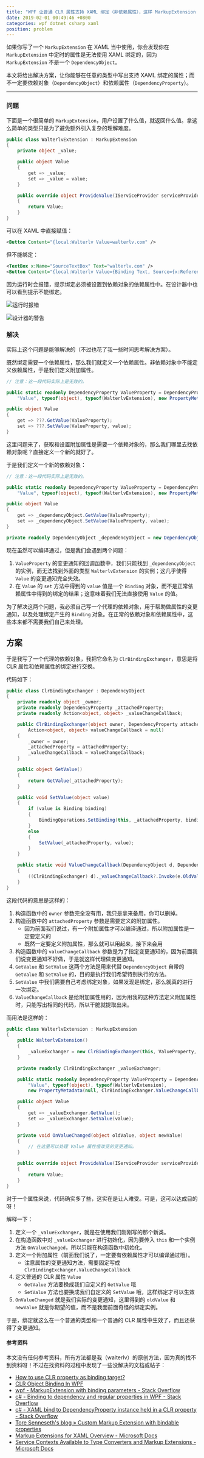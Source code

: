 ```yaml
---
title: "WPF 让普通 CLR 属性支持 XAML 绑定（非依赖属性），这样 MarkupExtension 中定义的属性也能使用绑定了"
date: 2019-02-01 00:49:46 +0800
categories: wpf dotnet csharp xaml
position: problem
---
```


如果你写了一个 `MarkupExtension` 在 XAML 当中使用，你会发现你在 `MarkupExtension` 中定时的属性是无法使用 XAML 绑定的，因为 `MarkupExtension` 不是一个 `DependencyObject`。

本文将给出解决方案，让你能够在任意的类型中写出支持 XAML 绑定的属性；而不一定要依赖对象（`DependencyObject`）和依赖属性（`DependencyProperty`）。

---

<div id="toc"></div>

### 问题

下面是一个很简单的 `MarkupExtension`，用户设置了什么值，就返回什么值。拿这么简单的类型只是为了避免额外引入复杂的理解难度。

```csharp
public class WalterlvExtension : MarkupExtension
{
    private object _value;

    public object Value
    {
        get => _value;
        set => _value = value;
    }

    public override object ProvideValue(IServiceProvider serviceProvider)
    {
        return Value;
    }
}
```

可以在 XAML 中直接赋值：

```xml
<Button Content="{local:Walterlv Value=walterlv.com" />
```

但不能绑定：

```xml
<TextBox x:Name="SourceTextBox" Text="walterlv.com" />
<Button Content="{local:Walterlv Value={Binding Text, Source={x:Reference SourceTextBox}}}" />
```

因为运行时会报错，提示绑定必须被设置到依赖对象的依赖属性中。在设计器中也可以看到提示不能绑定。

![运行时报错](/static/posts/2019-02-01-00-02-34.png)

![设计器的警告](/static/posts/2019-02-01-00-09-00.png)

### 解决

实际上这个问题是能够解决的（不过也花了我一些时间思考解决方案）。

既然绑定需要一个依赖属性，那么我们就定义一个依赖属性。非依赖对象中不能定义依赖属性，于是我们定义附加属性。

```csharp
// 注意：这一段代码实际上是无效的。

public static readonly DependencyProperty ValueProperty = DependencyProperty.RegisterAttached(
    "Value", typeof(object), typeof(WalterlvExtension), new PropertyMetadata(default(object)));

public object Value
{
    get => ???.GetValue(ValueProperty);
    set => ???.SetValue(ValueProperty, value);
}
```

这里问题来了，获取和设置附加属性是需要一个依赖对象的，那么我们哪里去找依赖对象呢？直接定义一个新的就好了。

于是我们定义一个新的依赖对象：

```csharp
// 注意：这一段代码实际上是无效的。

public static readonly DependencyProperty ValueProperty = DependencyProperty.RegisterAttached(
    "Value", typeof(object), typeof(WalterlvExtension), new PropertyMetadata(default(object)));

public object Value
{
    get => _dependencyObject.GetValue(ValueProperty);
    set => _dependencyObject.SetValue(ValueProperty, value);
}

private readonly DependencyObject _dependencyObject = new DependencyObject();
```

现在虽然可以编译通过，但是我们会遇到两个问题：

1. `ValueProperty` 的变更通知的回调函数中，我们只能找到 `_dependencyObject` 的实例，而无法找到外面的类型 `WalterlvExtension` 的实例；这几乎使得 `Value` 的变更通知完全失效。
1. 在 `Value` 的 `set` 方法中得到的 `value` 值是一个 `Binding` 对象，而不是正常依赖属性中得到的绑定的结果；这意味着我们无法直接使用 `Value` 的值。

为了解决这两个问题，我必须自己写一个代理的依赖对象，用于帮助做属性的变更通知，以及处理绑定产生的 `Binding` 对象。在正常的依赖对象和依赖属性中，这些本来都不需要我们自己来处理。

## 方案

于是我写了一个代理的依赖对象，我把它命名为 `ClrBindingExchanger`，意思是将 CLR 属性和依赖属性的绑定进行交换。

代码如下：

```csharp
public class ClrBindingExchanger : DependencyObject
{
    private readonly object _owner;
    private readonly DependencyProperty _attachedProperty;
    private readonly Action<object, object> _valueChangeCallback;

    public ClrBindingExchanger(object owner, DependencyProperty attachedProperty,
        Action<object, object> valueChangeCallback = null)
    {
        _owner = owner;
        _attachedProperty = attachedProperty;
        _valueChangeCallback = valueChangeCallback;
    }

    public object GetValue()
    {
        return GetValue(_attachedProperty);
    }

    public void SetValue(object value)
    {
        if (value is Binding binding)
        {
            BindingOperations.SetBinding(this, _attachedProperty, binding);
        }
        else
        {
            SetValue(_attachedProperty, value);
        }
    }

    public static void ValueChangeCallback(DependencyObject d, DependencyPropertyChangedEventArgs e)
    {
        ((ClrBindingExchanger) d)._valueChangeCallback?.Invoke(e.OldValue, e.NewValue);
    }
}
```

这段代码的意思是这样的：

1. 构造函数中的 `owner` 参数完全没有用，我只是拿来备用，你可以删掉。
1. 构造函数中的 `attachedProperty` 参数是需要定义的附加属性。
    - 因为前面我们说过，有一个附加属性才可以编译通过，所以附加属性是一定要定义的
    - 既然一定要定义附加属性，那么就可以用起来，接下来会用
1. 构造函数中的 `valueChangeCallback` 参数是为了指定变更通知的，因为前面我们说变更通知不好做，于是就这样代理做变更通知。
1. `GetValue` 和 `SetValue` 这两个方法是用来代替 `DependencyObject` 自带的 `GetValue` 和 `SetValue` 的，目的是执行我们希望特别执行的方法。
1. `SetValue` 中我们需要自己考虑绑定对象，如果发现是绑定，那么就真的进行一次绑定。
1. `ValueChangeCallback` 是给附加属性用的，因为用我的这种方法定义附加属性时，只能写出相同的代码，所以干脆就提取出来。

而用法是这样的：

```csharp
public class WalterlvExtension : MarkupExtension
{
    public WalterlvExtension()
    {
        _valueExchanger = new ClrBindingExchanger(this, ValueProperty, OnValueChanged);
    }

    private readonly ClrBindingExchanger _valueExchanger;

    public static readonly DependencyProperty ValueProperty = DependencyProperty.RegisterAttached(
        "Value", typeof(object), typeof(WalterlvExtension),
        new PropertyMetadata(null, ClrBindingExchanger.ValueChangeCallback));

    public object Value
    {
        get => _valueExchanger.GetValue();
        set => _valueExchanger.SetValue(value);
    }

    private void OnValueChanged(object oldValue, object newValue)
    {
        // 在这里可以处理 Value 属性值改变的变更通知。
    }

    public override object ProvideValue(IServiceProvider serviceProvider)
    {
        return Value;
    }
}
```

对于一个属性来说，代码确实多了些，这实在是让人难受。可是，这可以达成目的呀！

解释一下：

1. 定义一个 `_valueExchanger`，就是在使用我们刚刚写的那个新类。
1. 在构造函数中对 `_valueExchanger` 进行初始化，因为要传入 `this` 和一个实例方法 `OnValueChanged`，所以只能在构造函数中初始化。
1. 定义一个附加属性（前面我们说了，一定要有依赖属性才可以编译通过哦）。
    - 注意属性的变更通知方法，需要固定写成 `ClrBindingExchanger.ValueChangeCallback`
1. 定义普通的 CLR 属性 `Value`
    - `GetValue` 方法要换成我们自定义的 `GetValue` 哦
    - `SetValue` 方法也要换成我们自定义的 `SetValue` 哦，这样绑定才可以生效
1. `OnValueChanged` 就是我们实际的变更通知，这里得到的 `oldValue` 和 `newValue` 就是你期望的值，而不是我面前面奇怪的绑定实例。

于是，绑定就这么在一个普通的类型和一个普通的 CLR 属性中生效了，而且还获得了变更通知。

#### 参考资料

本文没有任何参考资料，所有方法都是我（walterlv）的原创方法，因为真的找不到资料呀！不过在找资料的过程中发现了一些没解决的文档或帖子：

- [How to use CLR property as binding target?](https://social.msdn.microsoft.com/Forums/en-US/97e9f8e4-9eae-45ff-aac3-9f0c25865b14/how-to-use-clr-property-as-binding-target?forum=wpf)
- [CLR Object Binding In WPF](https://www.c-sharpcorner.com/uploadfile/anku123/clr-object-binding-in-wpf/)
- [wpf - MarkupExtension with binding parameters - Stack Overflow](https://stackoverflow.com/a/10328974/6233938)
- [c# - Binding to dependency and regular properties in WPF - Stack Overflow](https://stackoverflow.com/q/16287829/6233938)
- [c# - XAML bind to DependencyProperty instance held in a CLR property - Stack Overflow](https://stackoverflow.com/q/18246316/6233938)
- [Tore Senneseth's blog » Custom Markup Extension with bindable properties](http://blogs.profitbase.com/tsenn/?p=73)
- [Markup Extensions for XAML Overview - Microsoft Docs](https://docs.microsoft.com/en-us/dotnet/framework/xaml-services/markup-extensions-for-xaml-overview)
- [Service Contexts Available to Type Converters and Markup Extensions - Microsoft Docs](https://docs.microsoft.com/en-us/dotnet/framework/xaml-services/service-contexts-available-to-type-converters-and-markup-extensions)
